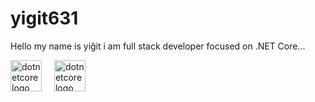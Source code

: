 # yigit631
Hello my name is yiğit i am full stack developer focused on .NET Core...


<div align="left">
  <img src="https://www.svgrepo.com/show/354494/unity.svg" height="50" alt="dotnetcore logo"  />
  <img width="12" />
  
  <img src="https://www.svgrepo.com/show/510947/data.svg" height="50" alt="dotnetcore logo"  />
  <img width="12" />
  
</div>
